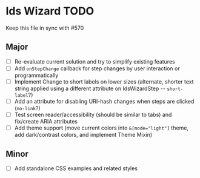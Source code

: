 # Ids Wizard TODO

Keep this file in sync with #570

## Major

- [ ] Re-evaluate current solution and try to simplify existing features
- [ ] Add `onStepChange` callback for step changes by user interaction or programmatically
- [ ] Implement Change to short labels on lower sizes (alternate, shorter text string applied using a different attribute on IdsWizardStep -- `short-label`?)
- [ ] Add an attribute for disabling URI-hash changes when steps are clicked (`no-link`?)
- [ ] Test screen reader/accessibility (should be similar to tabs) and fix/create ARIA attributes
- [ ] Add theme support (move current colors into `&[mode="light"]` theme, add dark/contrast colors, and implement Theme Mixin)

## Minor

- [ ] Add standalone CSS examples and related styles

